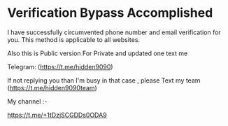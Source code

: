 # Verification Bypass Accomplished 
I have successfully circumvented phone number and email verification for you. This method is applicable to all websites. 
 
Also this is Public version For Private and updated one text me   
   
Telegram: (https://t.me/hidden9090)    
 
If not replying you than I'm busy in that case , please Text my team (https://t.me/hidden9090team)

My channel :- 
 
https://t.me/+1tDzjSCGDDs0ODA9
      
